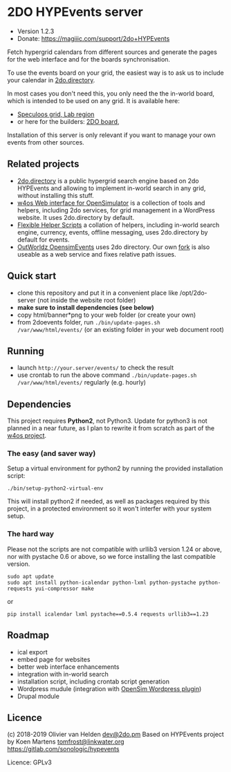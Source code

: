 # 2DO HYPEvents server

- Version 1.2.3
- Donate: <https://magiiic.com/support/2do+HYPEvents>

Fetch hypergrid calendars from different sources and generate the pages for the web interface and for the boards synchronisation.

To use the events board on your grid, the easiest way is to ask us to include your calendar in [2do.directory](https://2do.directory/).

In most cases you don't need this, you only need the the in-world board, which is intended to be used on any grid. It is available here:

- [Speculoos grid, Lab region](hop://speculoos.world:8002/Lab/128/128/22)
- or here for the builders: [2DO board](https://git.magiiic.com/opensimulator/2do-board),

Installation of this server is only relevant if you want to manage your own events from other sources.

## Related projects

- [2do.directory](https://2do.directory) is a public hypergrid search engine based on 2do HYPEvents and allowing to implement in-world search in any grid, without installing this stuff.
- [w4os Web interface for OpenSimulator](https://w4os.org) is a collection of tools and helpers, including 2do services, for grid management in a WordPress website. It uses 2do.directory by default.
- [Flexible Helper Scripts](https://github.com/GuduleLapointe/flexible_helper_scripts) a collation of helpers, including in-world search engine, currency, events, offline messaging, uses 2do.directory by default for events.
- [OutWorldz OpensimEvents](https://github.com/Outworldz/OpensimEvents) uses 2do directory. Our own [fork](https://github.com/GuduleLapointe/2do-search) is also useable as a web service and fixes relative path issues.

## Quick start

- clone this repository and put it in a convenient place like /opt/2do-server (not inside the website root folder)
- **make sure to install dependencies (see below)**
- copy html/banner*png to your web folder (or create your own)
- from 2doevents folder, run `./bin/update-pages.sh /var/www/html/events/` (or an existing folder in your web document root)

## Running

- launch `http://your.server/events/` to check the result
- use crontab to run the above command `./bin/update-pages.sh /var/www/html/events/` regularly (e.g. hourly)

## Dependencies

This project requires **Python2**, not Python3\. Update for python3 is not planned in a near future, as I plan to rewrite it from scratch as part of the [w4os project](https://w4os.org/).

### The easy (and saver way)

Setup a virtual environment for python2 by running the provided installation script:

```shell
./bin/setup-python2-virtual-env
```

This will install python2 if needed, as well as packages required by this project, in a protected environment so it won't interfer with your system setup.

### The hard way

Please not the scripts are not compatible with urllib3 version 1.24 or above, nor with pystache 0.6 or above, so we force installing the last compatible version.

```shell
sudo apt update
sudo apt install python-icalendar python-lxml python-pystache python-requests yui-compressor make
```

or

```shell
pip install icalendar lxml pystache==0.5.4 requests urllib3==1.23
```

## Roadmap

- ical export
- embed page for websites
- better web interface enhancements
- integration with in-world search
- installation script, including crontab script generation
- Wordpress mudule (integration with [OpenSim Wordpress plugin](https://git.magiiic.com/opensimulator/w4os))
- Drupal module

## Licence

(c) 2018-2019 Olivier van Helden [dev@2do.pm](mailto:dev@2do.pm) Based on HYPEvents project by Koen Martens [tomfrost@linkwater.org](mailto:tomfrost@linkwater.org) <https://gitlab.com/sonologic/hypevents>

Licence: GPLv3
